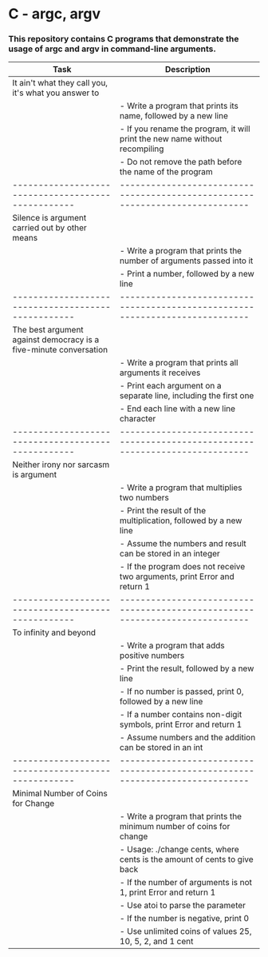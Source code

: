 # C - argc, argv
### This repository contains C programs that demonstrate the usage of argc and argv in command-line arguments.


| Task                                             | Description                                                                 |
|--------------------------------------------------|-----------------------------------------------------------------------------|
| It ain't what they call you, it's what you answer to                         |
|                                                  | - Write a program that prints its name, followed by a new line              |
|                                                  | - If you rename the program, it will print the new name without recompiling |
|                                                  | - Do not remove the path before the name of the program                     |
|--------------------------------------------------|-----------------------------------------------------------------------------|
| Silence is argument carried out by other means                               |
|                                                  | - Write a program that prints the number of arguments passed into it        |
|                                                  | - Print a number, followed by a new line                                    |
|--------------------------------------------------|-----------------------------------------------------------------------------|
| The best argument against democracy is a five-minute conversation           |
|                                                  | - Write a program that prints all arguments it receives                     |
|                                                  | - Print each argument on a separate line, including the first one           |
|                                                  | - End each line with a new line character                                   |
|--------------------------------------------------|-----------------------------------------------------------------------------|
| Neither irony nor sarcasm is argument                                       |
|                                                  | - Write a program that multiplies two numbers                               |
|                                                  | - Print the result of the multiplication, followed by a new line            |
|                                                  | - Assume the numbers and result can be stored in an integer                 |
|                                                  | - If the program does not receive two arguments, print Error and return 1   |
|--------------------------------------------------|-----------------------------------------------------------------------------|
| To infinity and beyond                                                      |
|                                                  | - Write a program that adds positive numbers                                |
|                                                  | - Print the result, followed by a new line                                  |
|                                                  | - If no number is passed, print 0, followed by a new line                   |
|                                                  | - If a number contains non-digit symbols, print Error and return 1          |
|                                                  | - Assume numbers and the addition can be stored in an int                   |
|--------------------------------------------------|-----------------------------------------------------------------------------|
| Minimal Number of Coins for Change                                           |
|                                                  | - Write a program that prints the minimum number of coins for change        |
|                                                  | - Usage: ./change cents, where cents is the amount of cents to give back    |
|                                                  | - If the number of arguments is not 1, print Error and return 1             |
|                                                  | - Use atoi to parse the parameter                                           |
|                                                  | - If the number is negative, print 0                                        |
|                                                  | - Use unlimited coins of values 25, 10, 5, 2, and 1 cent                    |

